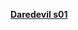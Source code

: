 [**Daredevil s01**](https://www.google.com/url?sa=t&rct=j&q=&esrc=s&source=web&cd=1&cad=rja&uact=8&ved=2ahUKEwjjhveGxLDlAhVXX30KHdAPA0EQFjAAegQIBBAB&url=http%3A%2F%2F185.105.103.101%2Fserial%2FMarvels.Daredevil%2FS01%2F480p%2F&usg=AOvVaw1ZIRcMLwMzgUsQQs51r-w5)
